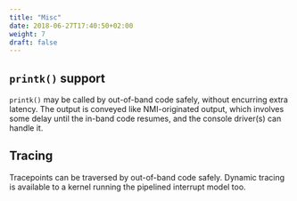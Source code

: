 ```yaml
---
title: "Misc"
date: 2018-06-27T17:40:50+02:00
weight: 7
draft: false
---
```


## `printk()` support

`printk()` may be called by out-of-band code safely, without encurring
extra latency. The output is conveyed like NMI-originated output,
which involves some delay until the in-band code resumes, and the
console driver(s) can handle it.
    
## Tracing

Tracepoints can be traversed by out-of-band code safely. Dynamic
tracing is available to a kernel running the pipelined interrupt
model too.
